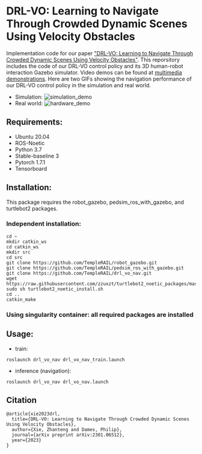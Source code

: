 # DRL-VO: Learning to Navigate Through Crowded Dynamic Scenes Using Velocity Obstacles

Implementation code for our paper ["DRL-VO: Learning to Navigate Through Crowded Dynamic Scenes Using Velocity Obstacles"](https://arxiv.org/pdf/2301.06512.pdf). 
This reporsitory includes the code of our DRL-VO control policy and its 3D human-robot interaction Gazebo simulator.
Video demos can be found at [multimedia demonstrations](https://www.youtube.com/watch?v=KneELRT8GzU&list=PLouWbAcP4zIvPgaARrV223lf2eiSR-eSS&index=2&ab_channel=PhilipDames).
Here are two GIFs showing the navigation performance of our DRL-VO control policy in the simulation and real world. 
* Simulation:
![simulation_demo](demo/1.simulation_demo.gif "simulation_demo") 
* Real world:
![hardware_demo](demo/2.hardware_demo.gif "hardware_demo") 

## Requirements:
* Ubuntu 20.04
* ROS-Noetic
* Python 3.7
* Stable-baseline 3
* Pytorch 1.7.1
* Tensorboard

## Installation:
This package requires the robot_gazebo, pedsim_ros_with_gazebo, and turtlebot2 packages.
### Independent installation:
```
cd ~
mkdir catkin_ws
cd catkin_ws
mkdir src
cd src
git clone https://github.com/TempleRAIL/robot_gazebo.git
git clone https://github.com/TempleRAIL/pedsim_ros_with_gazebo.git
git clone https://github.com/TempleRAIL/drl_vo_nav.git
wget https://raw.githubusercontent.com/zzuxzt/turtlebot2_noetic_packages/master/turtlebot2_noetic_install.sh 
sudo sh turtlebot2_noetic_install.sh 
cd ..
catkin_make
```

### Using singularity container: all required packages are installed


## Usage:
*  train:
```
roslaunch drl_vo_nav drl_vo_nav_train.launch
```
*  inference (navigation):
```
roslaunch drl_vo_nav drl_vo_nav.launch
```

## Citation
```
@article{xie2023drl,
  title={DRL-VO: Learning to Navigate Through Crowded Dynamic Scenes Using Velocity Obstacles},
  author={Xie, Zhanteng and Dames, Philip},
  journal={arXiv preprint arXiv:2301.06512},
  year={2023}
}

```
